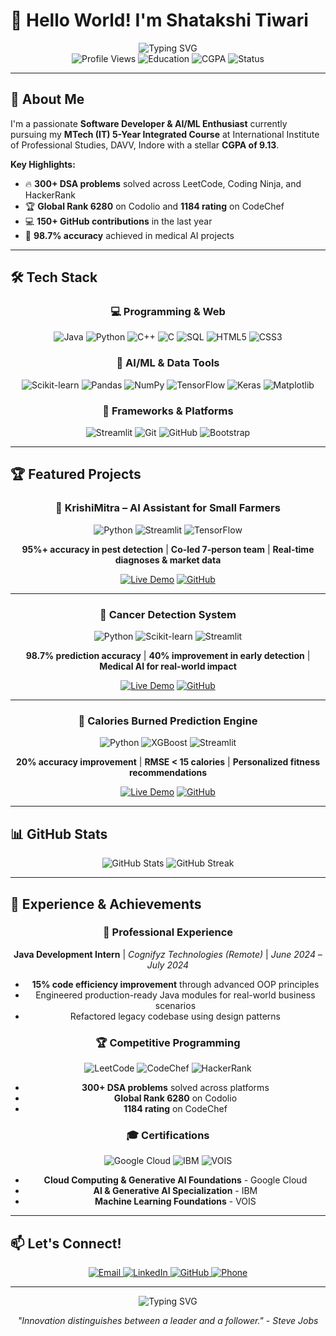 # 👋 Hello World! I'm Shatakshi Tiwari

<div align="center">
  <img src="https://readme-typing-svg.herokuapp.com?font=Fira+Code&weight=500&size=28&pause=1000&color=8B5CF6&center=true&vCenter=true&width=435&lines=AI%2FML+Enthusiast;Software+Developer;Problem+Solver;Innovator" alt="Typing SVG" />
</div>

<div align="center">
  <img src="https://komarev.com/ghpvc/?username=Shatakshi0216&style=flat-square&color=8B5CF6" alt="Profile Views" />
  <img src="https://img.shields.io/badge/MTech%20IT-5%20Year%20Integrated-blue?style=flat-square&logo=graduation-cap" alt="Education" />
  <img src="https://img.shields.io/badge/CGPA-9.13-brightgreen?style=flat-square" alt="CGPA" />
  <img src="https://img.shields.io/badge/Status-Available%20for%20Opportunities-success?style=flat-square" alt="Status" />
</div>

---

## 🚀 About Me

I'm a passionate **Software Developer & AI/ML Enthusiast** currently pursuing my **MTech (IT) 5-Year Integrated Course** at International Institute of Professional Studies, DAVV, Indore with a stellar **CGPA of 9.13**. 

**Key Highlights:**
- 🔥 **300+ DSA problems** solved across LeetCode, Coding Ninja, and HackerRank
- 🏆 **Global Rank 6280** on Codolio and **1184 rating** on CodeChef
- 💻 **150+ GitHub contributions** in the last year
- 🌟 **98.7% accuracy** achieved in medical AI projects

---

## 🛠️ Tech Stack

<div align="center">

### 💻 Programming & Web
![Java](https://img.shields.io/badge/Java-ED8B00?style=for-the-badge&logo=java&logoColor=white)
![Python](https://img.shields.io/badge/Python-3776AB?style=for-the-badge&logo=python&logoColor=white)
![C++](https://img.shields.io/badge/C%2B%2B-00599C?style=for-the-badge&logo=c%2B%2B&logoColor=white)
![C](https://img.shields.io/badge/C-00599C?style=for-the-badge&logo=c&logoColor=white)
![SQL](https://img.shields.io/badge/SQL-000000?style=for-the-badge&logo=mysql&logoColor=white)
![HTML5](https://img.shields.io/badge/HTML5-E34F26?style=for-the-badge&logo=html5&logoColor=white)
![CSS3](https://img.shields.io/badge/CSS3-1572B6?style=for-the-badge&logo=css3&logoColor=white)

### 🤖 AI/ML & Data Tools
![Scikit-learn](https://img.shields.io/badge/scikit--learn-F7931E?style=for-the-badge&logo=scikit-learn&logoColor=white)
![Pandas](https://img.shields.io/badge/Pandas-150458?style=for-the-badge&logo=pandas&logoColor=white)
![NumPy](https://img.shields.io/badge/NumPy-013243?style=for-the-badge&logo=numpy&logoColor=white)
![TensorFlow](https://img.shields.io/badge/TensorFlow-FF6F00?style=for-the-badge&logo=tensorflow&logoColor=white)
![Keras](https://img.shields.io/badge/Keras-D00000?style=for-the-badge&logo=keras&logoColor=white)
![Matplotlib](https://img.shields.io/badge/Matplotlib-11557C?style=for-the-badge&logo=matplotlib&logoColor=white)

### 🚀 Frameworks & Platforms
![Streamlit](https://img.shields.io/badge/Streamlit-FF4B4B?style=for-the-badge&logo=streamlit&logoColor=white)
![Git](https://img.shields.io/badge/Git-F05032?style=for-the-badge&logo=git&logoColor=white)
![GitHub](https://img.shields.io/badge/GitHub-100000?style=for-the-badge&logo=github&logoColor=white)
![Bootstrap](https://img.shields.io/badge/Bootstrap-563D7C?style=for-the-badge&logo=bootstrap&logoColor=white)

</div>

---

## 🏆 Featured Projects

<div align="center">

### 🌾 KrishiMitra – AI Assistant for Small Farmers
![Python](https://img.shields.io/badge/Python-3776AB?style=for-the-badge&logo=python&logoColor=white)
![Streamlit](https://img.shields.io/badge/Streamlit-FF4B4B?style=for-the-badge&logo=streamlit&logoColor=white)
![TensorFlow](https://img.shields.io/badge/TensorFlow-FF6F00?style=for-the-badge&logo=tensorflow&logoColor=white)

**95%+ accuracy in pest detection** | **Co-led 7-person team** | **Real-time diagnoses & market data**

[![Live Demo](https://img.shields.io/badge/Live%20Demo-FF4B4B?style=for-the-badge&logo=streamlit&logoColor=white)](https://krishimitra-ai.streamlit.app/)
[![GitHub](https://img.shields.io/badge/GitHub-100000?style=for-the-badge&logo=github&logoColor=white)](https://github.com/shivamr021/KrishiMitra-AI)

---

### 🏥 Cancer Detection System
![Python](https://img.shields.io/badge/Python-3776AB?style=for-the-badge&logo=python&logoColor=white)
![Scikit-learn](https://img.shields.io/badge/scikit--learn-F7931E?style=for-the-badge&logo=scikit-learn&logoColor=white)
![Streamlit](https://img.shields.io/badge/Streamlit-FF4B4B?style=for-the-badge&logo=streamlit&logoColor=white)

**98.7% prediction accuracy** | **40% improvement in early detection** | **Medical AI for real-world impact**

[![Live Demo](https://img.shields.io/badge/Live%20Demo-FF4B4B?style=for-the-badge&logo=streamlit&logoColor=white)](https://breast-cancer-detectorr.streamlit.app/)
[![GitHub](https://img.shields.io/badge/GitHub-100000?style=for-the-badge&logo=github&logoColor=white)](https://github.com/Shatakshi0216/breast-cancer-detector)

---

### 💪 Calories Burned Prediction Engine
![Python](https://img.shields.io/badge/Python-3776AB?style=for-the-badge&logo=python&logoColor=white)
![XGBoost](https://img.shields.io/badge/XGBoost-337AB7?style=for-the-badge&logo=xgboost&logoColor=white)
![Streamlit](https://img.shields.io/badge/Streamlit-FF4B4B?style=for-the-badge&logo=streamlit&logoColor=white)

**20% accuracy improvement** | **RMSE < 15 calories** | **Personalized fitness recommendations**

[![Live Demo](https://img.shields.io/badge/Live%20Demo-FF4B4B?style=for-the-badge&logo=streamlit&logoColor=white)](https://calories-burned-prediction.streamlit.app/)
[![GitHub](https://img.shields.io/badge/GitHub-100000?style=for-the-badge&logo=github&logoColor=white)](https://github.com/Shatakshi0216/calories-burned-prediction)

</div>

---

## 📊 GitHub Stats

<div align="center">
  <img src="https://github-readme-stats.vercel.app/api?username=Shatakshi0216&show_icons=true&theme=radical&hide_border=true&bg_color=0D1117&title_color=8B5CF6&text_color=FFFFFF&icon_color=8B5CF6" alt="GitHub Stats" />
  
  <img src="https://github-readme-streak-stats.herokuapp.com/?user=Shatakshi0216&theme=radical&hide_border=true&background=0D1117&stroke=8B5CF6&ring=8B5CF6&fire=8B5CF6&currStreakNum=FFFFFF&currStreakLabel=8B5CF6&sideNums=FFFFFF&sideLabels=8B5CF6&dates=8B5CF6" alt="GitHub Streak" />
</div>

---

## 💼 Experience & Achievements

<div align="center">

### 🏢 Professional Experience
**Java Development Intern** | *Cognifyz Technologies (Remote)* | *June 2024 – July 2024*

- **15% code efficiency improvement** through advanced OOP principles
- Engineered production-ready Java modules for real-world business scenarios
- Refactored legacy codebase using design patterns

### 🏆 Competitive Programming
![LeetCode](https://img.shields.io/badge/LeetCode-000000?style=for-the-badge&logo=leetcode&logoColor=white)
![CodeChef](https://img.shields.io/badge/CodeChef-5B4638?style=for-the-badge&logo=codechef&logoColor=white)
![HackerRank](https://img.shields.io/badge/HackerRank-00EA64?style=for-the-badge&logo=hackerrank&logoColor=white)

- **300+ DSA problems** solved across platforms
- **Global Rank 6280** on Codolio
- **1184 rating** on CodeChef

### 🎓 Certifications
![Google Cloud](https://img.shields.io/badge/Google%20Cloud-4285F4?style=for-the-badge&logo=google-cloud&logoColor=white)
![IBM](https://img.shields.io/badge/IBM-052FAD?style=for-the-badge&logo=ibm&logoColor=white)
![VOIS](https://img.shields.io/badge/VOIS-00A3E0?style=for-the-badge&logo=vois&logoColor=white)

- **Cloud Computing & Generative AI Foundations** - Google Cloud
- **AI & Generative AI Specialization** - IBM
- **Machine Learning Foundations** - VOIS

</div>

---

## 📫 Let's Connect!

<div align="center">
  <a href="mailto:shatakshitiwari021@gmail.com">
    <img src="https://img.shields.io/badge/Gmail-D14836?style=for-the-badge&logo=gmail&logoColor=white" alt="Email" />
  </a>
  <a href="https://www.linkedin.com/in/shatakshitiwari017">
    <img src="https://img.shields.io/badge/LinkedIn-0077B5?style=for-the-badge&logo=linkedin&logoColor=white" alt="LinkedIn" />
  </a>
  <a href="https://github.com/Shatakshi0216">
    <img src="https://img.shields.io/badge/GitHub-100000?style=for-the-badge&logo=github&logoColor=white" alt="GitHub" />
  </a>
  <a href="tel:+919302254009">
    <img src="https://img.shields.io/badge/Phone-25D366?style=for-the-badge&logo=whatsapp&logoColor=white" alt="Phone" />
  </a>
</div>

---

<div align="center">
  <img src="https://readme-typing-svg.herokuapp.com?font=Fira+Code&weight=500&size=20&pause=1000&color=8B5CF6&center=true&vCenter=true&width=435&lines=Open+to+Collaborations;Always+Learning;Building+the+Future" alt="Typing SVG" />
  
  <br>
  
  *"Innovation distinguishes between a leader and a follower." - Steve Jobs*
</div>

